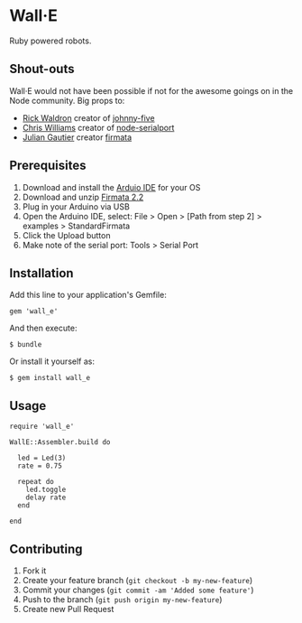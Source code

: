# Wall&middot;E

Ruby powered robots.

## Shout-outs

Wall&middot;E would not have been possible if not for the awesome goings on in
the Node community. Big props to:

* [Rick Waldron](https://github.com/rwldrn) creator of [johnny-five](https://github.com/rwldrn/johnny-five)
* [Chris Williams](https://github.com/voodootikigod) creator of [node-serialport](https://github.com/voodootikigod/node-serialport)
* [Julian Gautier](https://github.com/jgautier) creator [firmata](https://github.com/jgautier/firmata)

## Prerequisites

1. Download and install the [Arduio IDE](http://www.arduino.cc/en/Main/Software) for your OS
2. Download and unzip [Firmata 2.2](http://at.or.at/hans/pd/Firmata-2.2.zip)
3. Plug in your Arduino via USB
4. Open the Arduino IDE, select: File > Open > [Path from step 2] > examples > StandardFirmata
5. Click the Upload button
6. Make note of the serial port: Tools > Serial Port

## Installation

Add this line to your application's Gemfile:

    gem 'wall_e'

And then execute:

    $ bundle

Or install it yourself as:

    $ gem install wall_e

## Usage

    require 'wall_e'

    WallE::Assembler.build do

      led = Led(3)
      rate = 0.75

      repeat do
        led.toggle
        delay rate
      end

    end

## Contributing

1. Fork it
2. Create your feature branch (`git checkout -b my-new-feature`)
3. Commit your changes (`git commit -am 'Added some feature'`)
4. Push to the branch (`git push origin my-new-feature`)
5. Create new Pull Request
